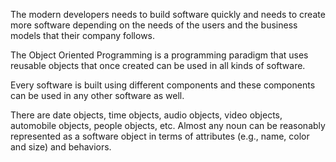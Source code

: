 The modern developers needs to build software quickly and needs to create more software depending on the needs of the users and the business models that their company follows.

The Object Oriented Programming is a programming paradigm that uses reusable objects that once created can be used in all kinds of software.

Every software is built using different components and these components can be used in any other software as well.

There are date objects, time objects, audio objects, video objects, automobile objects, people objects, etc. Almost any noun can be reasonably represented as a software object in terms of attributes (e.g., name, color and size) and behaviors.